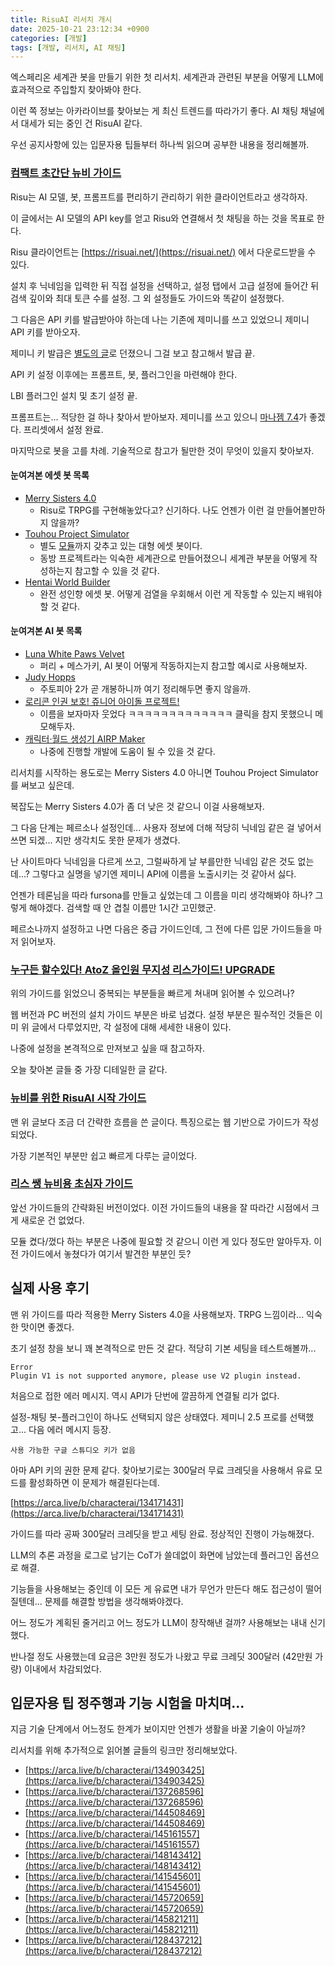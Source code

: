 ```yaml
---
title: RisuAI 리서치 개시
date: 2025-10-21 23:12:34 +0900
categories: [개발]
tags: [개발, 리서치, AI 채팅]
---
```



엑스페리온 세계관 봇을 만들기 위한 첫 리서치. 세계관과 관련된 부분을 어떻게 LLM에 효과적으로 주입할지 찾아봐야 한다.

이런 쪽 정보는 아카라이브를 찾아보는 게 최신 트렌드를 따라가기 좋다. AI 채팅 채널에서 대세가 되는 중인 건 RisuAI 같다.

우선 공지사항에 있는 입문자용 팁들부터 하나씩 읽으며 공부한 내용을 정리해볼까.

### [컴팩트 초간단 뉴비 가이드](https://arca.live/b/characterai/135176527)

Risu는 AI 모델, 봇, 프롬프트를 편리하기 관리하기 위한 클라이언트라고 생각하자.

이 글에서는 AI 모델의 API key를 얻고 Risu와 연결해서 첫 채팅을 하는 것을 목표로 한다.

Risu 클라이언트는 [https://risuai.net/](https://risuai.net/) 에서 다운로드받을 수 있다.

설치 후 닉네임을 입력한 뒤 직접 설정을 선택하고, 설정 탭에서 고급 설정에 들어간 뒤 검색 깊이와 최대 토큰 수를 설정. 그 외 설정들도 가이드와 똑같이 설정했다.

그 다음은 API 키를 발급받아야 하는데 나는 기존에 제미니를 쓰고 있었으니 제미니 API 키를 받아오자.

제미니 키 발급은 [별도의 글](https://arca.live/b/characterai/107645420)로 던졌으니 그걸 보고 참고해서 발급 끝.

API 키 설정 이후에는 프롬프트, 봇, 플러그인을 마련해야 한다.

LBI 플러그인 설치 및 초기 설정 끝.

프롬프트는... 적당한 걸 하나 찾아서 받아보자. 제미니를 쓰고 있으니 [마나젬 7.4](https://arca.live/b/characterai/151038704)가 좋겠다. 프리셋에서 설정 완료.

마지막으로 봇을 고를 차례. 기술적으로 참고가 될만한 것이 무엇이 있을지 찾아보자.

#### 눈여겨본 에셋 봇 목록
- [Merry Sisters 4.0](https://realm.risuai.net/character/76a00b48-f06d-4dac-bd59-58d7c657860f)
  - Risu로 TRPG를 구현해놓았다고? 신기하다. 나도 언젠가 이런 걸 만들어볼만하지 않을까?
- [Touhou Project Simulator](https://realm.risuai.net/character/11d9835d-b0f3-4310-af1d-40f92783f01a)
  - 별도 [모듈](https://drive.proton.me/urls/RJN3X4HZAM#zpZ6qycN3i2Y)까지 갖추고 있는 대형 에셋 봇이다.
  - 동방 프로젝트라는 익숙한 세계관으로 만들어졌으니 세계관 부분을 어떻게 작성하는지 참고할 수 있을 것 같다.
- [Hentai World Builder](https://realm.risuai.net/character/f1af3c4b-7dc2-4067-a3b7-8c5b105dc77b)
  - 완전 성인향 에셋 봇. 어떻게 검열을 우회해서 이런 게 작동할 수 있는지 배워야 할 것 같다.

#### 눈여겨본 AI 봇 목록
- [Luna White Paws Velvet](https://realm.risuai.net/character/59181605-758f-46c3-a5f6-51de9df7caf2)
  - 퍼리 + 메스가키, AI 봇이 어떻게 작동하지는지 참고할 예시로 사용해보자.
- [Judy Hopps](https://chub.ai/characters/EasterEgg/judy-hopps-dcaf62918830)
  - 주토피아 2가 곧 개봉하니까 여기 정리해두면 좋지 않을까.
- [로리콘 인권 보호! 쥬니어 아이돌 프로젝트!](https://realm.risuai.net/character/3bc16030-d4ed-47b1-8e0c-ea370d18ee38)
  - 이름을 보자마자 웃었다 ㅋㅋㅋㅋㅋㅋㅋㅋㅋㅋㅋㅋㅋ 클릭을 참지 못했으니 메모해두자.
- [캐릭터·월드 생성기 AIRP Maker](https://arca.live/b/characterai/149386527)
  - 나중에 진행할 개발에 도움이 될 수 있을 것 같다.

리서치를 시작하는 용도로는 Merry Sisters 4.0 아니면 Touhou Project Simulator를 써보고 싶은데.

복잡도는 Merry Sisters 4.0가 좀 더 낮은 것 같으니 이걸 사용해보자.

그 다음 단계는 페르소나 설정인데... 사용자 정보에 더해 적당히 닉네임 같은 걸 넣어서 쓰면 되겠... 지만 생각치도 못한 문제가 생겼다.

난 사이트마다 닉네임을 다르게 쓰고, 그럴싸하게 날 부를만한 닉네임 같은 것도 없는데...? 그렇다고 실명을 넣기엔 제미니 API에 이름을 노출시키는 것 같아서 싫다.

언젠가 테론님을 따라 fursona를 만들고 싶었는데 그 이름을 미리 생각해봐야 하나? 그렇게 해야겠다. 검색할 때 안 겹칠 이름만 1시간 고민했군.

페르소나까지 설정하고 나면 다음은 중급 가이드인데, 그 전에 다른 입문 가이드들을 마저 읽어보자.

### [누구든 할수있다! AtoZ 올인원 무지성 리스가이드! UPGRADE](https://arca.live/b/characterai/101738913)

위의 가이드를 읽었으니 중복되는 부분들을 빠르게 쳐내며 읽어볼 수 있으려나?

웹 버전과 PC 버전의 설치 가이드 부분은 바로 넘겼다. 설정 부분은 필수적인 것들은 이미 위 글에서 다루었지만, 각 설정에 대해 세세한 내용이 있다.

나중에 설정을 본격적으로 만져보고 싶을 때 참고하자.

오늘 찾아본 글들 중 가장 디테일한 글 같다.

### [뉴비를 위한 RisuAI 시작 가이드](https://arca.live/b/characterai/141635033)

맨 위 글보다 조금 더 간략한 흐름을 쓴 글이다. 특징으로는 웹 기반으로 가이드가 작성되었다.

가장 기본적인 부분만 쉽고 빠르게 다루는 글이었다.

### [리스 쌩 뉴비용 초심자 가이드](https://arca.live/b/characterai/109981320)

앞선 가이드들의 간략화된 버전이었다. 이전 가이드들의 내용을 잘 따라간 시점에서 크게 새로운 건 없었다.

모듈 켰다/껐다 하는 부분은 나중에 필요할 것 같으니 이런 게 있다 정도만 알아두자. 이전 가이드에서 놓쳤다가 여기서 발견한 부분인 듯?

## 실제 사용 후기

맨 위 가이드를 따라 적용한 Merry Sisters 4.0을 사용해보자. TRPG 느낌이라... 익숙한 맛이면 좋겠다.

초기 설정 창을 보니 꽤 본격적으로 만든 것 같다. 적당히 기본 세팅을 테스트해볼까...

```
Error
Plugin V1 is not supported anymore, please use V2 plugin instead.
```

처음으로 접한 에러 메시지. 역시 API가 단번에 깔끔하게 연결될 리가 없다.

설정-채팅 봇-플러그인이 하나도 선택되지 않은 상태였다. 제미니 2.5 프로를 선택했고... 다음 에러 메시지 등장.

`사용 가능한 구글 스튜디오 키가 없음`

아마 API 키의 권한 문제 같다. 찾아보기로는 300달러 무료 크레딧을 사용해서 유료 모드를 활성화하면 이 문제가 해결된다는데.

[https://arca.live/b/characterai/134171431](https://arca.live/b/characterai/134171431)

가이드를 따라 공짜 300달러 크레딧을 받고 세팅 완료. 정상적인 진행이 가능해졌다.

LLM의 추론 과정을 로그로 남기는 CoT가 쓸데없이 화면에 남았는데 플러그인 옵션으로 해결.

기능들을 사용해보는 중인데 이 모든 게 유료면 내가 무언가 만든다 해도 접근성이 떨어질텐데... 문제를 해결할 방법을 생각해봐야겠다.

어느 정도가 계획된 줄거리고 어느 정도가 LLM이 창작해낸 걸까? 사용해보는 내내 신기했다.

반나절 정도 사용했는데 요금은 3만원 정도가 나왔고 무료 크레딧 300달러 (42만원 가량) 이내에서 차감되었다.

## 입문자용 팁 정주행과 기능 시험을 마치며...

지금 기술 단계에서 어느정도 한계가 보이지만 언젠가 생활을 바꿀 기술이 아닐까?

리서치를 위해 추가적으로 읽어볼 글들의 링크만 정리해보았다.

- [https://arca.live/b/characterai/134903425](https://arca.live/b/characterai/134903425)
- [https://arca.live/b/characterai/137268596](https://arca.live/b/characterai/137268596)
- [https://arca.live/b/characterai/144508469](https://arca.live/b/characterai/144508469)
- [https://arca.live/b/characterai/145161557](https://arca.live/b/characterai/145161557)
- [https://arca.live/b/characterai/148143412](https://arca.live/b/characterai/148143412)
- [https://arca.live/b/characterai/141545601](https://arca.live/b/characterai/141545601)
- [https://arca.live/b/characterai/145720659](https://arca.live/b/characterai/145720659)
- [https://arca.live/b/characterai/145821211](https://arca.live/b/characterai/145821211)
- [https://arca.live/b/characterai/128437212](https://arca.live/b/characterai/128437212)
